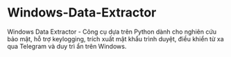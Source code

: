 # Windows-Data-Extractor
Windows Data Extractor - Công cụ dựa trên Python dành cho nghiên cứu bảo mật, hỗ trợ keylogging, trích xuất mật khẩu trình duyệt, điều khiển từ xa qua Telegram và duy trì ẩn trên Windows.
